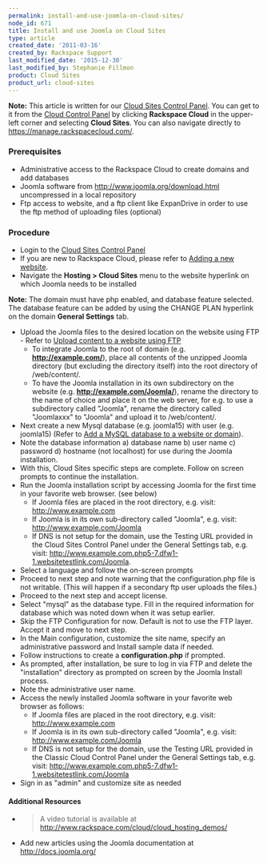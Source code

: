 ```yaml
---
permalink: install-and-use-joomla-on-cloud-sites/
node_id: 671
title: Install and use Joomla on Cloud Sites
type: article
created_date: '2011-03-16'
created_by: Rackspace Support
last_modified_date: '2015-12-30'
last_modified_by: Stephanie Fillmon
product: Cloud Sites
product_url: cloud-sites
---
```


**Note:** This article is written for our [Cloud Sites Control Panel](https://manage.rackspacecloud.com/). You can get to it from the [Cloud Control Panel](https://mycloud.rackspace.com) by clicking **Rackspace Cloud** in the upper-left corner and selecting **Cloud Sites**. You can also navigate directly to <https://manage.rackspacecloud.com/>.

### Prerequisites

-   Administrative access to the Rackspace Cloud to create domains and
    add databases
-   Joomla software from <http://www.joomla.org/download.html>
    uncompressed in a local repository
-   Ftp access to website, and a ftp client like ExpanDrive in order to
    use the ftp method of uploading files (optional)

### Procedure

-   Login to the [Cloud Sites Control Panel](http://manage.rackspacecloud.com/)
-   If you are new to Rackspace Cloud, please refer to [Adding a new website](/how-to/getting-started-with-cloud-sites-how-to-add-a-new-website).
-   Navigate the **Hosting > Cloud Sites** menu to the website hyperlink
    on which Joomla needs to be installed

  **Note:** The domain must have php enabled, and database feature selected.
The database feature can be added by using the CHANGE PLAN hyperlink on
the domain **General Settings** tab.

-   Upload the Joomla files to the desired location on the website using
    FTP - Refer to [Upload content to a website using FTP](/how-to/getting-started-with-cloud-sites-uploading-your-content)
    -   To integrate Joomla to the root of domain (e.g.
        **http://example.com/**), place all contents of the unzipped Joomla
        directory (but excluding the directory itself) into the root
        directory of /web/content/.
    -   To have the Joomla installation in its own subdirectory on the
        website (e.g. **http://example.com/Joomla/**), rename the directory
        to the name of choice and place it on the web server, for e.g.
        to use a subdirectory called "Joomla", rename the directory
        called "Joomlaxxx" to "Joomla" and upload it to /web/content/.
-   Next create a new Mysql database (e.g. joomla15) with user (e.g.
    joomla15) (Refer to [Add a MySQL database to a website or domain](/how-to/rackspace-cloud-sites-essentials-mysql-databases)).
-   Note the database information a) database name b) user name c)
    password d) hostname (not localhost) for use during the
    Joomla installation.
-   With this, Cloud Sites specific steps are complete. Follow on screen
    prompts to continue the installation.
-   Run the Joomla installation script by accessing Joomla for the first
    time in your favorite web browser. (see below)
    -   If Joomla files are placed in the root directory, e.g. visit:
        http://www.example.com
    -   If Joomla is in its own sub-directory called "Joomla", e.g.
        visit: http://www.example.com/Joomla
    -   If DNS is not setup for the domain, use the Testing URL provided
        in the Cloud Sites Control Panel under the General
        Settings tab, e.g.
        visit: http://www.example.com.php5-7.dfw1-1.websitetestlink.com/Joomla.
-   Select a language and follow the on-screen prompts
-   Proceed to next step and note warning that the configuration.php
    file is not writable. (This will happen if a secondary ftp user
    uploads the files.)
-   Proceed to the next step and accept license.
-   Select "mysql" as the database type. Fill in the required
    information for database which was noted down when it was
    setup earlier.
-   Skip the FTP Configuration for now. Default is not to use the
    FTP layer. Accept it and move to next step.
-   In the Main configuration, customize the site name, specify an
    administrative password and Install sample data if needed.
-   Follow instructions to create a **configuration.php** if prompted.
-   As prompted, after installation, be sure to log in via FTP and
    delete the "installation" directory as prompted on screen by the
    Joomla Install process.
-   Note the administrative user name.
-   Access the newly installed Joomla software in your favorite web
    browser as follows:
    -   If Joomla files are placed in the root directory, e.g. visit:
        http://www.example.com
    -   If Joomla is in its own sub-directory called "Joomla", e.g.
        visit: http://www.example.com/Joomla
    -   If DNS is not setup for the domain, use the Testing URL provided
        in the Classic Cloud Control Panel under the General
        Settings tab, e.g.
        visit: http://www.example.com.php5-7.dfw1-1.websitetestlink.com/Joomla
-   Sign in as "admin" and customize site as needed

#### Additional Resources

-   >A video tutorial is available at
    <http://www.rackspace.com/cloud/cloud_hosting_demos/>
-   Add new articles using the Joomla documentation at
    <http://docs.joomla.org/>
